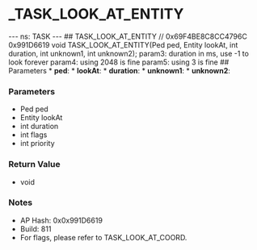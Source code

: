 # _TASK_LOOK_AT_ENTITY

--- ns: TASK --- ## TASK_LOOK_AT_ENTITY  // 0x69F4BE8C8CC4796C 0x991D6619 void TASK_LOOK_AT_ENTITY(Ped ped, Entity lookAt, int duration, int unknown1, int unknown2);  param3: duration in ms, use -1 to look forever param4: using 2048 is fine param5: using 3 is fine  ## Parameters * **ped**: * **lookAt**: * **duration**: * **unknown1**: * **unknown2**:

### Parameters
* Ped ped
* Entity lookAt
* int duration
* int flags
* int priority

### Return Value
* void

### Notes
* AP Hash: 0x0x991D6619
* Build: 811
* For flags, please refer to TASK_LOOK_AT_COORD.

